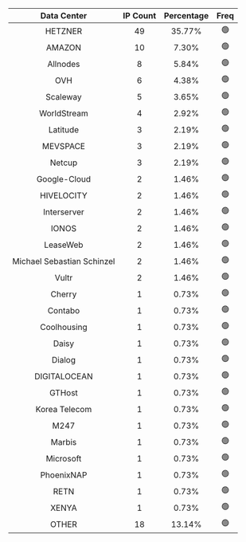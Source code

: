 | Data Center | IP Count | Percentage | Freq |
|:------------:|:--------:|:-----------:|:-----:|
| HETZNER | 49 | 35.77% | 🟢 |
| AMAZON | 10 | 7.30% | 🟢 |
| Allnodes | 8 | 5.84% | 🟢 |
| OVH | 6 | 4.38% | 🟢 |
| Scaleway | 5 | 3.65% | 🟢 |
| WorldStream | 4 | 2.92% | 🟢 |
| Latitude | 3 | 2.19% | 🟢 |
| MEVSPACE | 3 | 2.19% | 🟢 |
| Netcup | 3 | 2.19% | 🟢 |
| Google-Cloud | 2 | 1.46% | 🟢 |
| HIVELOCITY | 2 | 1.46% | 🟢 |
| Interserver | 2 | 1.46% | 🟢 |
| IONOS | 2 | 1.46% | 🟢 |
| LeaseWeb | 2 | 1.46% | 🟢 |
| Michael Sebastian Schinzel | 2 | 1.46% | 🟢 |
| Vultr | 2 | 1.46% | 🟢 |
| Cherry | 1 | 0.73% | 🟢 |
| Contabo | 1 | 0.73% | 🟢 |
| Coolhousing | 1 | 0.73% | 🟢 |
| Daisy | 1 | 0.73% | 🟢 |
| Dialog | 1 | 0.73% | 🟢 |
| DIGITALOCEAN | 1 | 0.73% | 🟢 |
| GTHost | 1 | 0.73% | 🟢 |
| Korea Telecom | 1 | 0.73% | 🟢 |
| M247 | 1 | 0.73% | 🟢 |
| Marbis | 1 | 0.73% | 🟢 |
| Microsoft | 1 | 0.73% | 🟢 |
| PhoenixNAP | 1 | 0.73% | 🟢 |
| RETN | 1 | 0.73% | 🟢 |
| XENYA | 1 | 0.73% | 🟢 |
| OTHER | 18 | 13.14% | 🟢 |